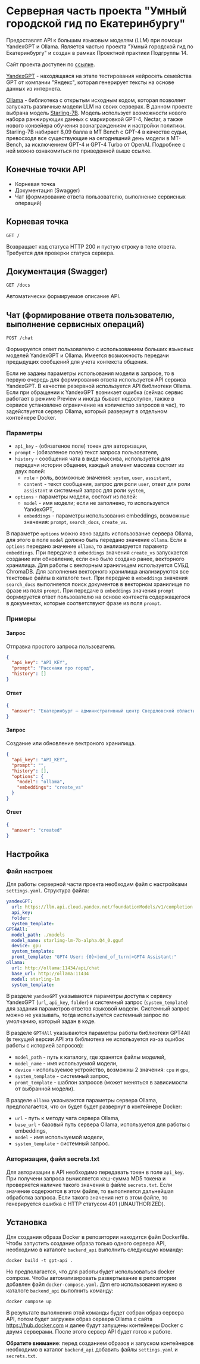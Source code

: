 # Серверная часть проекта "Умный городской гид по Екатеринбургу"

Предоставлят API к большим языковым моделям (LLM) при помощи YandexGPT и Ollama. Является частью проекта "Умный городской гид по Екатеринбургу" и создан в рамках Проектной практики Подгруппы 14.

Сайт проекта доступен по [ссылке](https://urfu-iml-2023-14-project-workshop.streamlit.app/).

[YandexGPT](https://cloud.yandex.ru/services/yandexgpt) - находящаяся на этапе тестирования нейросеть семейства GPT от компании "Яндекс", которая генерирует тексты на основе данных из интернета.

[Ollama](https://ollama.ai/) - библиотека с открытым исходным кодом, которая позволяет запускать различные модели LLM на своих серверах. В данном проекте выбрана модель [Starling-7B](https://starling.cs.berkeley.edu/). Модель использует возможности нового набора ранжирующих данных с маркировкой GPT-4, Nectar, а также нового конвейера обучения вознаграждениям и настройки политики. Starling-7B набирает 8,09 балла в MT Bench с GPT-4 в качестве судьи, превосходя все существующие на сегодняшний день модели в MT-Bench, за исключением GPT-4 и GPT-4 Turbo от OpenAI. Подробнее с ней можно ознакомиться по приведенной выше ссылке.

## Конечные точки API

- Корневая точка
- Документация (Swagger)
- Чат (формирование ответа пользователю, выполнение сервисных операций)

## Корневая точка

```shell
GET /
```

Возвращает код статуса HTTP 200 и пустую строку в теле ответа. Требуется для проверки статуса сервера.

## Документация (Swagger)

```shell
GET /docs
```

Автоматически формируемое описание API.

## Чат (формирование ответа пользователю, выполнение сервисных операций)

```shell
POST /chat
```

Формируется ответ пользователю с использованием больших языковых моделей YandexGPT и Ollama. Имеется возможность передачи предыдущих сообщений для учета контекста общения.

Если не заданы параметры испольования модели в запросе, то в первую очередь для формирования ответа используется API сервиса YandexGPT. В качестве резервной используется API библиотеки Ollama. Если при обращении к YandexGPT возникает ошибка (сейчас сервис работает в режиме Preview и иногда бывает недоступен, также в сервисе установлено ограничение на количество запросов в час), то задействуется сервер Ollama, который развернут в отдельном контейнере Docker.

### Параметры

- `api_key` - (обязатеное поле) токен для авторизации,
- `prompt` - (обязатеное поле) текст запроса пользователя,
- `history` - сообщения чата в виде массива, используется для передачи истории общения, каждый элемент массива состоит из двух полей:
    * `role` - роль, возможные значения: `system`, `user`, `assistant`,
    * `content` - текст сообщения, запрос для роли `user`, ответ для роли `assistant` и системный запрос для роли `system`,
- `options` - параметры модели, состоит из полей:
    * `model` - имя модели; если не заполнено, то используется YandexGPT,
    * `embeddings` - параметры использования embeddings, возможные значения: `prompt`, `search_docs`, `create_vs`.

В параметре `options` можно явно задать использование сервера Ollama, для этого в поле `model` должно быть передано значение `ollama`.
Если в `options` передано значение `ollama`, то анализируется параметр `embeddings`.
При передаче в `embeddings` значения `create_vs` запускается создание или обновление, если оно было создано ранее, векторного хранилища. Для работы с векторным хранилищем используется СУБД ChromaDB. Для заполнения векторного хранилища анализируются все текстовые файлы в каталоге `text`.
При передаче в `embeddings` значения `search_docs` выполняется поиск документов в векторном хранилище по фразе из поля `prompt`.
При передаче в `embeddings` значения `prompt` формируется ответ пользователю на основе контекста содержащегося в документах, которые соответствуют фразе из поля `prompt`.

### Примеры

#### Запрос

Отправка простого запроса пользователя.

```json
{
  "api_key": "API_KEY",
  "prompt": "Расскажи про город",
  "history": []
}
```

#### Ответ

```json
{
  "answer": "Екатеринбург — административный центр Свердловской области России. Город расположен на восточном склоне Среднего Урала, на реке Исеть (притоке реки Тобол). Екатеринбург — один из крупнейших городов России, пятый по численности населения (1 419 972 человек на 1 января 2023 года) в её границах.\n\nЕкатеринбург — важный промышленный, культурный и научный центр Урала. В городе расположены более 700 предприятий чёрной и цветной металлургии, машиностроения, химической, лёгкой и пищевой промышленности. Екатеринбург является важным транспортным узлом: через город проходят железнодорожные и автомобильные магистрали, а также река Исеть, по которой осуществляется водное сообщение.\n\nЕкатеринбург — один из образовательных и научных центров России. В городе расположены несколько десятков высших учебных заведений, в том числе Уральская государственная горно-геологическая академия, Уральский государственный университет имени первого Президента России Б. Н. Ельцина, Уральский федеральный университет имени первого Президента России Б. Н. Ельцина и другие.\n\nЕкатеринбург — крупный культурный центр Урала. В городе работают несколько театров, филармония, музеи изобразительных искусств, литературный музей Ф. М. Решетникова, музей истории и археологии Урала и другие.\n\nЕкатеринбург — один из самых популярных городов-туристов в России. В городе много памятников архитектуры и истории, а также природных достопримечательностей, таких как озеро Шарташ и парк «Зеленая Роща».\n\nЕкатеринбург — город с богатой историей, восходящей к началу XVIII века. В 1723 году на берегу реки Исети был основан Екатеринбургский завод — один из старейших металлургических заводов России. В 1878 году Екатеринбург получил статус города.\n\nЕкатеринбург является членом Евразийского экономического союза и Уральского федерального округа."
}
```

#### Запрос

Создание или обновление вектроного хранилища.

```json
{
  "api_key": "API_KEY",
  "prompt": "",
  "history": [],
  "options": {
    "model": "ollama",
    "embeddings": "create_vs"
  }
}
```

#### Ответ

```json
{
  "answer": "created"
}
```


## Настройка

### Файл настроек

Для работы серверной части проекта необходим файл с настройками `settings.yaml`. Структура файла:

```yaml
yandexGPT:
  url: https://llm.api.cloud.yandex.net/foundationModels/v1/completion
  api_key: 
  folder: 
  system_template: 
GPT4All:
  model_path: ./models
  model_name: starling-lm-7b-alpha.Q4_0.gguf
  device: gpu
  system_template: 
  promt_template: "GPT4 User: {0}<|end_of_turn|>GPT4 Assistant:"
ollama:
  url: http://ollama:11434/api/chat
  base_url: http://ollama:11434
  model: starling-lm
  system_template: 

```

В разделе `yandexGPT` указываются параметры доступа к сервису YandexGPT (`url`, `api_key`, `folder`) и системный запрос (`system_template`) для задания параметров ответов языковой модели. Системный запрос можно не указывать, тогда используется системный запрос по умолчанию, который задан в коде.

В разделе `GPT4All` указываются параметры работы библиотеки GPT4All (в текущей версии API эта библиотека не используется из-за ошибок работы с историей запросов):
  - `model_path` - путь к каталогу, где хранятся файлы моделей,
  - `model_name` - имя используемой модели,
  - `device` - используемое устройство, возможны 2 значения: `cpu` и `gpu`,
  - `system_template` - системный запрос,
  - `promt_template` - шаблон запросов (может меняться в зависимости от выбранной модели).

В разделе `ollama` указываются параметры сервера Ollama, предполагается, что он будет будет развернут в контейнере Docker:
  - `url` - путь к методу чата сервера Ollama,
  - `base_url` - базовый путь сервера Ollama, используется для работы с embeddings,
  - `model` - имя используемой модели,
  - `system_template` - системный запрос.

### Авторизация, файл secrets.txt

Для авторизации в API необходимо передавать токен в поле `api_key`. При получени запроса вычисляется хэш-сумма MD5 токена и проверяется наличие такого значения в файле `secrets.txt`. Если значение содержится в этом файле, то выполняется дальнейшая обработка запроса. Если такого значения нет в этом файле, то генерируется ошибка с HTTP статусом 401 (UNAUTHORIZED).

## Установка

Для создания образа Docker в репозитории находится файл Dockerfile. Чтобы запустить создание образа только одного сервера API, необходимо в каталоге `backend_api` выполнить следующую команду:
```shell
docker build -t gpt-api .
```

Но предполагается, что для работы будет использоваться docker compose. Чтобы автоматизировать развертывание в репозитории добавлен файл `docker-compose.yaml`. Для его использования нужно в каталоге `backend_api` выполнить команду:
```shell
docker compose up
```
В результате выполнения этой команды будет собран образ сервера API, потом будет загружен образ сервера Ollama с сайта https://hub.docker.com и далее будут запущены контейнеры Docker с двумя серверами.
После этого сервер API будет готов к работе.

**Обратите внимание**: перед созданием образов и запуском контейнеров необходимо в каталог `backend_api` добавить файлы `settings.yaml` и `secrets.txt`.
